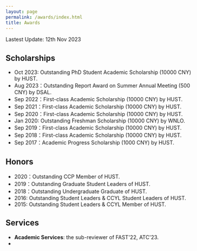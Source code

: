 ```yaml
---
layout: page
permalink: /awards/index.html
title: Awards
---
```


Lastest Update: 12th Nov 2023 

## Scholarships

- Oct 2023: Outstanding PhD Student Academic Scholarship (10000 CNY) by HUST.
- Aug 2023：Outstanding Report Award on Summer Annual Meeting (500 CNY) by DSAL.
- Sep 2022：First-class Academic Scholarship (10000 CNY) by HUST.
- Sep 2021：First-class Academic Scholarship (10000 CNY) by HUST.
- Sep 2020：First-class Academic Scholarship (10000 CNY) by HUST.
- Jan 2020: Outstanding Freshman Scholarship (10000 CNY) by WNLO.
- Sep 2019：First-class Academic Scholarship (10000 CNY) by HUST.
- Sep 2018：First-class Academic Scholarship (10000 CNY) by HUST.
- Sep 2017：Academic Progress Scholarship (1000 CNY) by HUST.


## Honors

- 2020：Outstanding CCP Member of HUST.
- 2019：Outstanding Graduate Student Leaders of HUST.
- 2018：Outstanding Undergraduate Graduate of HUST.
- 2016: Outstanding Student Leaders & CCYL Student Leaders of HUST.
- 2015: Outstanding Student Leaders & CCYL Member of HUST.


## Services

- **Academic Services**: the sub-reviewer of FAST'22, ATC'23. 
- 